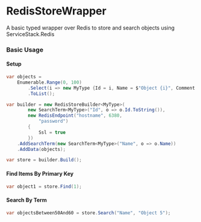 # RedisStoreWrapper
A basic typed wrapper over Redis to store and search objects using ServiceStack.Redis

### Basic Usage
#### Setup
```csharp
var objects =
    Enumerable.Range(0, 100)
        .Select(i => new MyType {Id = i, Name = $"Object {i}", Comment = $"Comment {i}"})
        .ToList();

var builder = new RedisStoreBuilder<MyType>(
        new SearchTerm<MyType>("Id", o => o.Id.ToString()),
        new RedisEndpoint("hostname", 6380,
            "password")
        {
            Ssl = true
        })
    .AddSearchTerm(new SearchTerm<MyType>("Name", o => o.Name))
    .AddData(objects);

var store = builder.Build();
```
#### Find Items By Primary Key
```csharp
var object1 = store.Find(1);
```
#### Search By Term
```csharp
var objectsBetween50And60 = store.Search("Name", "Object 5");
```
